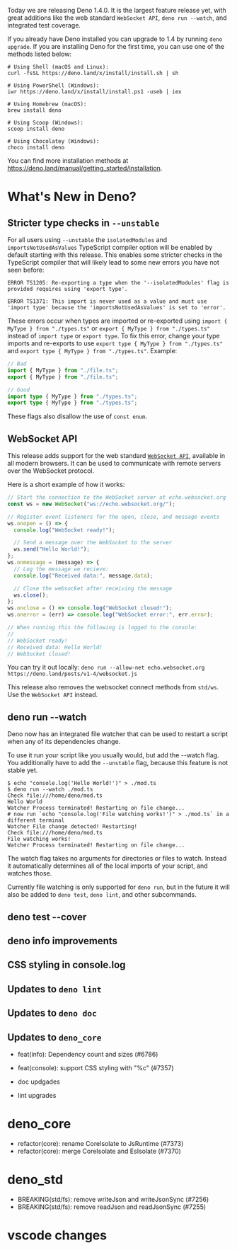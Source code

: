 Today we are releasing Deno 1.4.0. It is the largest feature release yet, with
great additions like the web standard `WebSocket API`, `deno run --watch`, and
integrated test coverage.

If you already have Deno installed you can upgrade to 1.4 by running
`deno upgrade`. If you are installing Deno for the first time, you can use one
of the methods listed below:

```shell
# Using Shell (macOS and Linux):
curl -fsSL https://deno.land/x/install/install.sh | sh

# Using PowerShell (Windows):
iwr https://deno.land/x/install/install.ps1 -useb | iex

# Using Homebrew (macOS):
brew install deno

# Using Scoop (Windows):
scoop install deno

# Using Chocolatey (Windows):
choco install deno
```

You can find more installation methods at
https://deno.land/manual/getting_started/installation.

# What's New in Deno?

## Stricter type checks in `--unstable`

For all users using `--unstable` the `isolatedModules` and
`importsNotUsedAsValues` TypeScript compiler option will be enabled by default
starting with this release. This enables some stricter checks in the TypeScript
compiler that will likely lead to some new errors you have not seen before:

```
ERROR TS1205: Re-exporting a type when the '--isolatedModules' flag is provided requires using 'export type'.

ERROR TS1371: This import is never used as a value and must use 'import type' because the 'importsNotUsedAsValues' is set to 'error'.
```

These errors occur when types are imported or re-exported using
`import { MyType } from "./types.ts"` or `export { MyType } from "./types.ts"`
instead of `import type` or `export type`. To fix this error, change your type
imports and re-exports to use `export type { MyType } from "./types.ts"` and
`export type { MyType } from "./types.ts"`. Example:

```ts
// Bad
import { MyType } from "./file.ts";
export { MyType } from "./file.ts";

// Good
import type { MyType } from "./types.ts";
export type { MyType } from "./types.ts";
```

These flags also disallow the use of `const enum`.

## WebSocket API

This release adds support for the web standard
[`WebSocket API`](https://developer.mozilla.org/en-US/docs/Web/API/WebSockets_API),
available in all modern browsers. It can be used to communicate with remote
servers over the WebSocket protocol.

Here is a short example of how it works:

```js
// Start the connection to the WebSocket server at echo.websocket.org
const ws = new WebSocket("ws://echo.websocket.org/");

// Register event listeners for the open, close, and message events
ws.onopen = () => {
  console.log("WebSocket ready!");

  // Send a message over the WebSocket to the server
  ws.send("Hello World!");
};
ws.onmessage = (message) => {
  // Log the message we recieve:
  console.log("Received data:", message.data);

  // Close the websocket after receiving the message
  ws.close();
};
ws.onclose = () => console.log("WebSocket closed!");
ws.onerror = (err) => console.log("WebSocket error:", err.error);

// When running this the following is logged to the console:
//
// WebSocket ready!
// Received data: Hello World!
// WebSocket closed!
```

You can try it out locally:
`deno run --allow-net echo.websocket.org https://deno.land/posts/v1-4/websocket.js`

This release also removes the websocket connect methods from `std/ws`. Use the
`WebSocket API` instead.

## deno run --watch

Deno now has an integrated file watcher that can be used to restart a script
when any of its dependencies change.

To use it run your script like you usually would, but add the --watch flag. You
additionally have to add the `--unstable` flag, because this feature is not
stable yet.

```shell
$ echo "console.log('Hello World!')" > ./mod.ts
$ deno run --watch ./mod.ts
Check file:///home/deno/mod.ts
Hello World
Watcher Process terminated! Restarting on file change...
# now run `echo "console.log('File watching works!')" > ./mod.ts` in a different terminal
Watcher File change detected! Restarting!
Check file:///home/deno/mod.ts
File watching works!
Watcher Process terminated! Restarting on file change...
```

The watch flag takes no arguments for directories or files to watch. Instead it
automatically determines all of the local imports of your script, and watches
those.

Currently file watching is only supported for `deno run`, but in the future it
will also be added to `deno test`, `deno lint`, and other subcommands.

## deno test --cover

## deno info improvements

## CSS styling in console.log

## Updates to `deno lint`

## Updates to `deno doc`

## Updates to `deno_core`

- feat(info): Dependency count and sizes (#6786)

- feat(console): support CSS styling with "%c" (#7357)

- doc updgades

- lint upgrades

# deno_core

- refactor(core): rename CoreIsolate to JsRuntime (#7373)
- refactor(core): merge CoreIsolate and EsIsolate (#7370)

# deno_std

- BREAKING(std/fs): remove writeJson and writeJsonSync (#7256)
- BREAKING(std/fs): remove readJson and readJsonSync (#7255)

# vscode changes
